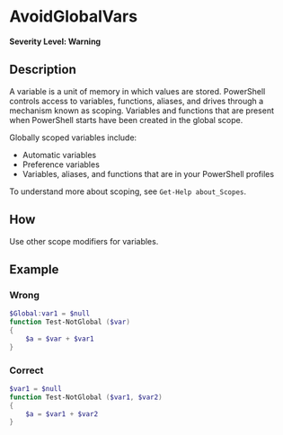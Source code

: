 # AvoidGlobalVars

**Severity Level: Warning**

## Description

A variable is a unit of memory in which values are stored. PowerShell controls access to variables,
functions, aliases, and drives through a mechanism known as scoping. Variables and functions that
are present when PowerShell starts have been created in the global scope.

Globally scoped variables include:

- Automatic variables
- Preference variables
- Variables, aliases, and functions that are in your PowerShell profiles

To understand more about scoping, see `Get-Help about_Scopes`.

## How

Use other scope modifiers for variables.

## Example

### Wrong

```powershell
$Global:var1 = $null
function Test-NotGlobal ($var)
{
    $a = $var + $var1
}
```

### Correct

```powershell
$var1 = $null
function Test-NotGlobal ($var1, $var2)
{
    $a = $var1 + $var2
}
```
